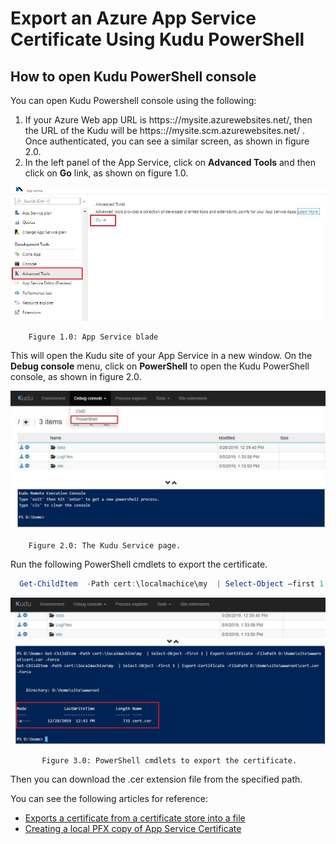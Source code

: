 Export an Azure App Service Certificate Using Kudu PowerShell
===========================================================

How to open Kudu PowerShell console
--------------------------
You can open Kudu Powershell console using the following:
1. If your Azure Web app URL is https&#58;://mysite.azurewebsites.net/, then the URL of the Kudu will be              https&#58;://mysite.scm.azurewebsites.net/ .  Once authenticated, you can see a similar screen, as shown in figure 2.0.
2. In the left panel of the App Service, click on **Advanced Tools** and then click on **Go** link, as shown on figure 1.0. 

 ![Image](https://github.com/cloudstk/articles/blob/master/azure/media/azure-app-service-blade.jpg "icon")
        
        Figure 1.0: App Service blade


This will open the Kudu site of your App Service in a new window. On the **Debug console** menu, click on **PowerShell** to open the Kudu PowerShell console, as shown in figure 2.0.

 ![Image](https://github.com/cloudstk/articles/blob/master/azure/media/kudu-powershell-console.jpg "icon")

        Figure 2.0: The Kudu Service page.


Run the following PowerShell cmdlets to export the certificate.

```powershell
  Get-ChildItem  -Path cert:\localmachice\my  | Select-Object –first 1 | Export-Certifactte  -FilePath D:\home\site\wwwroot\cert.cer –Force
```

 ![Image](https://github.com/cloudstk/articles/blob/master/azure/media/cmdlet-to-export-the-certificate.jpg "icon")

           Figure 3.0: PowerShell cmdlets to export the certificate.


Then you can download the .cer extension file from the specified path.

You can see the following articles for reference:
* [Exports a certificate from a certificate store into a file ](https://docs.microsoft.com/en-us/powershell/module/pkiclient/export-certificate?view=win10-ps) 
* [Creating a local PFX copy of App Service Certificate ](https://azure.github.io/AppService/2017/02/24/Creating-a-local-PFX-copy-of-App-Service-Certificate.html) 


